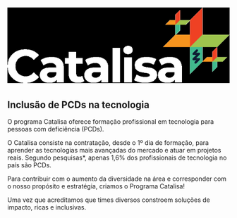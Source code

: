 # ![Catalisa](catalisa.png)

## Inclusão de PCDs na tecnologia

O programa Catalisa oferece formação profissional em tecnologia para pessoas com deficiência (PCDs).

O Catalisa consiste na contratação, desde o 1º dia de formação, para aprender as tecnologias mais avançadas do mercado e atuar em projetos reais.
Segundo pesquisas*, apenas 1,6% dos profissionais de tecnologia no país são PCDs.

Para contribuir com o aumento da diversidade na área e corresponder com o nosso propósito e estratégia, criamos o Programa Catalisa!

Uma vez que acreditamos que times diversos constroem soluções de impacto, ricas e inclusivas.